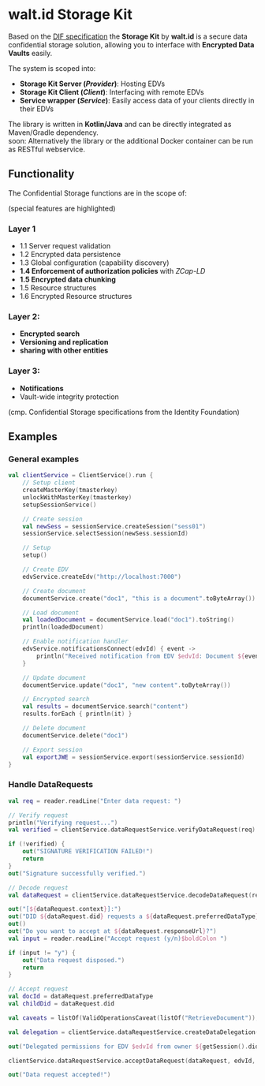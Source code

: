 # walt.id Storage Kit

Based on the [DIF specification](https://identity.foundation/confidential-storage/) the **Storage Kit** by **walt.id** is a secure data confidential storage solution, allowing you to interface with **Encrypted Data Vaults** easily.

The system is scoped into:

- **Storage Kit Server (_Provider_)**: Hosting EDVs
- **Storage Kit Client (_Client_)**: Interfacing with remote EDVs
- **Service wrapper (_Service_)**: Easily access data of your clients directly in their EDVs

The library is written in **Kotlin/Java** and can be directly integrated as Maven/Gradle dependency.  
soon: Alternatively the library or the additional Docker container can be run as RESTful webservice.

## Functionality

The Confidential Storage functions are in the scope of:

(special features are highlighted)

### Layer 1

- 1.1 Server request validation
- 1.2 Encrypted data persistence
- 1.3 Global configuration (capability discovery)
- **1.4 Enforcement of authorization policies** with *ZCap-LD*
- **1.5 Encrypted data chunking**
- 1.5 Resource structures
- 1.6 Encrypted Resource structures

### Layer 2:

- **Encrypted search**
- **Versioning and replication**
- **sharing with other entities**

### Layer 3:

- **Notifications**
- Vault-wide integrity protection

(cmp. Confidential Storage specifications from the Identity Foundation)

## Examples

### General examples

```kotlin
val clientService = ClientService().run {
    // Setup client
    createMasterKey(tmasterkey)
    unlockWithMasterKey(tmasterkey)
    setupSessionService()

    // Create session
    val newSess = sessionService.createSession("sess01")
    sessionService.selectSession(newSess.sessionId)

    // Setup
    setup()

    // Create EDV
    edvService.createEdv("http://localhost:7000")

    // Create document
    documentService.create("doc1", "this is a document".toByteArray())

    // Load document
    val loadedDocument = documentService.load("doc1").toString()
    println(loadedDocument)

    // Enable notification handler
    edvService.notificationsConnect(edvId) { event ->
        println("Received notification from EDV $edvId: Document ${event.documentId} was ${event.operation.name} by ${event.invoker}.")
    }

    // Update document
    documentService.update("doc1", "new content".toByteArray())

    // Encrypted search
    val results = documentService.search("content")
    results.forEach { println(it) }

    // Delete document
    documentService.delete("doc1")

    // Export session
    val exportJWE = sessionService.export(sessionService.sessionId)
}
```

### Handle DataRequests

```kotlin
val req = reader.readLine("Enter data request: ")

// Verify request
println("Verifying request...")
val verified = clientService.dataRequestService.verifyDataRequest(req)

if (!verified) {
    out("SIGNATURE VERIFICATION FAILED!")
    return
}
out("Signature successfully verified.")

// Decode request
val dataRequest = clientService.dataRequestService.decodeDataRequest(req)

out("[${dataRequest.context}]:")
out("DID ${dataRequest.did} requests a ${dataRequest.preferredDataType}.")
out()
out("Do you want to accept at ${dataRequest.responseUrl}?")
val input = reader.readLine("Accept request (y/n)$boldColon ")

if (input != "y") {
    out("Data request disposed.")
    return
}

// Accept request
val docId = dataRequest.preferredDataType
val childDid = dataRequest.did

val caveats = listOf(ValidOperationsCaveat(listOf("RetrieveDocument")), ValidOperationTargetsCaveat(listOf(docId)))

val delegation = clientService.dataRequestService.createDataDelegation(edvId, childDid, caveats)

out("Delegated permissions for EDV $edvId from owner ${getSession().did} to child $childDid!")

clientService.dataRequestService.acceptDataRequest(dataRequest, edvId, delegation)

out("Data request accepted!")
```
